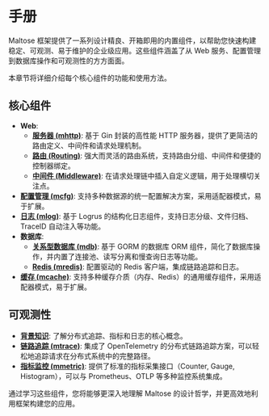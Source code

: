 # 手册

Maltose 框架提供了一系列设计精良、开箱即用的内置组件，以帮助您快速构建稳定、可观测、易于维护的企业级应用。这些组件涵盖了从 Web 服务、配置管理到数据库操作和可观测性的方方面面。

本章节将详细介绍每个核心组件的功能和使用方法。

## 核心组件

- **Web**:
  - [**服务器 (mhttp)**](./server/): 基于 Gin 封装的高性能 HTTP 服务器，提供了更简洁的路由定义、中间件和请求处理机制。
  - [**路由 (Routing)**](./server/routing.md): 强大而灵活的路由系统，支持路由分组、中间件和便捷的控制器绑定。
  - [**中间件 (Middleware)**](./server/middleware.md): 在请求处理链中插入自定义逻辑，用于处理横切关注点。
- [**配置管理 (mcfg)**](./configuration.md): 支持多种数据源的统一配置解决方案，采用适配器模式，易于扩展。
- [**日志 (mlog)**](./logging.md): 基于 Logrus 的结构化日志组件，支持日志分级、文件归档、TraceID 自动注入等功能。
- **数据库**:
  - [**关系型数据库 (mdb)**](./database/mdb.md): 基于 GORM 的数据库 ORM 组件，简化了数据库操作，并内置了连接池、读写分离和慢查询日志等功能。
  - [**Redis (mredis)**](./database/mredis.md): 配置驱动的 Redis 客户端，集成链路追踪和日志。
- [**缓存 (mcache)**](./cache.md): 支持多种缓存介质（内存、Redis）的通用缓存组件，采用适配器模式，易于扩展。

## 可观测性

- [**背景知识**](./observability/background.md): 了解分布式追踪、指标和日志的核心概念。
- [**链路追踪 (mtrace)**](./observability/tracing/): 集成了 OpenTelemetry 的分布式链路追踪方案，可以轻松地追踪请求在分布式系统中的完整路径。
- [**指标监控 (mmetric)**](./observability/metrics/): 提供了标准的指标采集接口（Counter, Gauge, Histogram），可以与 Prometheus、OTLP 等多种监控系统集成。

通过学习这些组件，您将能够更深入地理解 Maltose 的设计哲学，并更高效地利用框架构建您的应用。
